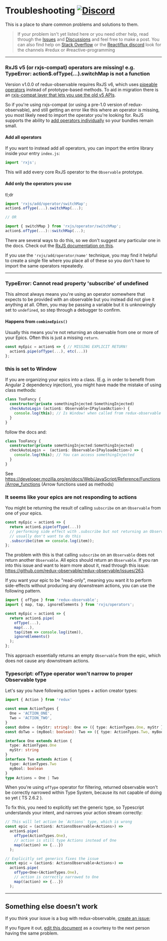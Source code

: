 # Troubleshooting [![Discord](https://img.shields.io/discord/102860784329052160)](https://discord.gg/reactiflux)


This is a place to share common problems and solutions to them.

> If your problem isn't yet listed here or you need other help, read through the [Issues](https://github.com/redux-observable/redux-observable/issues) and [Discussions](https://github.com/redux-observable/redux-observable/discussions) and feel free to make a post. You can also find help on [Stack Overflow](http://stackoverflow.com/questions/tagged/redux-observable) or the [Reactiflux discord](https://discord.gg/reactiflux) look for the channels #redux or #reactive-programming


* * *

### RxJS v5 (or rxjs-compat) operators are missing! e.g. TypeError: action$.ofType(...).switchMap is not a function

Version v1.0.0 of redux-observable requires RxJS v6, which uses [pipeable operators](https://github.com/ReactiveX/rxjs/blob/master/doc/pipeable-operators.md) instead of prototype-based methods. To aid in migration there is an [rxjs-compat layer that lets you use the old v5 APIs](https://github.com/ReactiveX/rxjs/blob/master/docs_app/content/guide/v6/migration.md).

So if you're using rxjs-compat (or using a pre-1.0 version of redux-observable), and still getting an error like this where an operator is missing, you most likely need to import the operator you're looking for. RxJS supports the ability to [add operators individually](https://github.com/ReactiveX/rxjs#installation-and-usage) so your bundles remain small.

#### Add all operators

If you want to instead add all operators, you can import the entire library inside your entry `index.js`:

```js
import 'rxjs';
```
This will add every core RxJS operator to the `Observable` prototype.

#### Add only the operators you use

tl;dr


```js
import 'rxjs/add/operator/switchMap';
action$.ofType(...).switchMap(...);

// OR

import { switchMap } from 'rxjs/operator/switchMap';
action$.ofType(...)::switchMap(...);
```

There are several ways to do this, so we don't suggest any particular one in the docs. Check out the [RxJS documentation on this](https://github.com/ReactiveX/rxjs#installation-and-usage).

If you use the `'rxjs/add/operator/name'` technique, you may find it helpful to create a single file where you place all of these so you don't have to import the same operators repeatedly.

* * *

### TypeError: Cannot read property 'subscribe' of undefined

This almost always means you're using an operator somewhere that expects to be provided with an observable but you instead did not give it anything at all. Often, you may be passing a variable but it is unknowingly set to `undefined`, so step through a debugger to confirm.

#### Happens from `combineEpics()`

Usually this means you're not returning an observable from one or more of your Epics. Often this is just a missing `return`.

```js
const myEpic = action$ => { // MISSING EXPLICIT RETURN!
  action$.pipe(ofType(...), etc(...))
};
```

### this is set to Window

If you are organizing your epics into a class. (E.g. in order to benefit from Angular 2 dependency injection), you might have made the mistake of using class methods:

```typescript
class TooFancy {
  constructor(private somethingInjected:SomethingInjected)
  checkAutoLogin (action$: Observable<IPayloadAction>) {
    console.log(this); // Is Window! when called from redux-observable
  }
}
```
follow the docs and:

```typescript
class TooFancy {
  constructor(private somethingInjected:SomethingInjected)
  checkAutoLogin =  (action$: Observable<IPayloadAction>) => {
    console.log(this); // You can access somethingInjected
  }
}
```

See https://developer.mozilla.org/en/docs/Web/JavaScript/Reference/Functions/Arrow_functions (Arrow functions used as methods)

### It seems like your epics are not responding to actions

You might be returning the result of calling `subscribe` on an `Observable` from one of your epics.

```js
const myEpic = action$ => {
  return action$.pipe(ofType(...))
  // performing side effect with .subscribe but not returning an Observable,
  // usually don't want to do this
  .subscribe(item => console.log(item));
};
```

The problem with this is that calling `subscribe` on an `Observable` does not return another `Observable`.
All epics should return an `Observable`.
If you ran into this issue and want to learn more about it, read through this issue: https://github.com/redux-observable/redux-observable/issues/263.

If you want your epic to be "read-only", meaning you want it to perform side-effects
without producing any downstream actions, you can use the following pattern.

```js
import { ofType } from 'redux-observable';
import { map, tap, ignoreElements } from 'rxjs/operators';

const myEpic = action$ => {
  return action$.pipe(
    ofType(...),
    map(...),
    tap(item => console.log(item)),
    ignoreElements()
  );
};
```

This approach essentially returns an empty `Observable` from the epic, which does not cause any downstream actions.

### Typescript: ofType operator won't narrow to proper Observable type

Let's say you have following action types + action creator types:

```ts
import { Action } from 'redux'

const enum ActionTypes {
  One = 'ACTION_ONE',
  Two = 'ACTION_TWO',
}
const doOne = (myStr: string): One => ({ type: ActionTypes.One, myStr })
const doTwo = (myBool: boolean): Two => ({ type: ActionTypes.Two, myBool })

interface One extends Action {
  type: ActionTypes.One
  myStr: string
}
interface Two extends Action {
  type: ActionTypes.Two
  myBool: boolean
}
type Actions = One | Two
```

When you're using `ofType` operator for filtering, returned observable won't be correctly narrowed within Type System, because its not capable of doing so yet ( TS 2.6.2 ).

To fix this, you need to explicitly set the generic type, so Typescript understands your intent, and narrows your action stream correctly:

```ts
// This will let action be `Actions` type, which is wrong
const epic = (action$: ActionsObservable<Actions>) =>
  action$.pipe(
    ofType(ActionTypes.One),
    // action is still type Actions instead of One
    map((action) => {...})
  );

// Explicitly set generics fixes the issue
const epic = (action$: ActionsObservable<Actions>) =>
  action$.pipe(
    ofType<One>(ActionTypes.One),
    // action is correctly narrowed to One
    map((action) => {...})
  );
```

* * *

## Something else doesn’t work

If you think your issue is a bug with redux-observable, [create an issue](https://github.com/redux-observable/redux-observable/issues);

If you figure it out, [edit this document](https://github.com/redux-observable/redux-observable/edit/master/docs/Troubleshooting.md) as a courtesy to the next person having the same problem.
